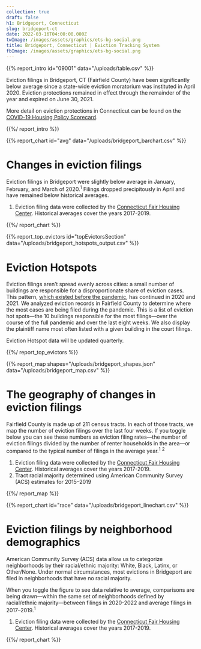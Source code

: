 ```yaml
---
collection: true
draft: false
h1: Bridgeport, Connecticut
slug: bridgeport-ct
date: 2022-03-16T04:00:00.000Z
twImage: /images/assets/graphics/ets-bg-social.png
title: Bridgeport, Connecticut | Eviction Tracking System
fbImage: /images/assets/graphics/ets-bg-social.png
---
```


{{% report_intro id="09001" data="/uploads/table.csv" %}}











Eviction filings in Bridgeport, CT (Fairfield County) have been significantly below average since a state-wide eviction moratorium was instituted in April 2020. Eviction protections remained in effect through the remainder of the year and expired on June 30, 2021.

More detail on eviction protections in Connecticut can be found on the [COVID-19 Housing Policy Scorecard](https://evictionlab.org/covid-policy-scorecard/ct/).











{{%/ report_intro %}}



{{% report_chart id="avg" data="/uploads/bridgeport_barchart.csv" %}}











# Changes in eviction filings

Eviction filings in Bridgeport were slightly below average in January, February, and March of 2020.<sup>1</sup> Filings dropped precipitously in April and have remained below historical averages. 

1. Eviction filing data were collected by the [Connecticut Fair Housing Center](https://www.ctfairhousing.org/). Historical averages cover the years 2017-2019.











{{%/ report_chart %}}



{{% report_top_evictors id="topEvictorsSection" data="/uploads/bridgeport_hotspots_output.csv" %}}

# Eviction Hotspots

Eviction filings aren’t spread evenly across cities: a small number of buildings are responsible for a disproportionate share of eviction cases. This pattern, [which existed before the pandemic](https://evictionlab.org/top-evicting-landlords-drive-us-eviction-crisis/), has continued in 2020 and 2021. We analyzed eviction records in Fairfield County to determine where the most cases are being filed during the pandemic. This is a list of eviction hot spots—the 10 buildings responsible for the most filings—over the course of the full pandemic and over the last eight weeks. We also display the plaintiff name most often listed with a given building in the court filings.

Eviction Hotspot data will be updated quarterly.

{{%/ report_top_evictors %}}



{{% report_map shapes="/uploads/bridgeport_shapes.json" data="/uploads/bridgeport_map.csv" %}}



# The geography of changes in eviction filings

Fairfield County is made up of 211 census tracts. In each of those tracts, we map the number of eviction filings over the last four weeks. If you toggle below you can see these numbers as eviction filing rates—the number of eviction filings divided by the number of renter households in the area—or compared to the typical number of filings in the average year.<sup>1</sup> <sup>2</sup>

1. Eviction filing data were collected by the [Connecticut Fair Housing Center](https://www.ctfairhousing.org/). Historical averages cover the years 2017-2019.
2. Tract racial majority determined using American Community Survey (ACS) estimates for 2015–2019



{{%/ report_map %}}



{{% report_chart id="race" data="/uploads/bridgeport_linechart.csv" %}}

# Eviction filings by neighborhood demographics

American Community Survey (ACS) data allow us to categorize neighborhoods by their racial/ethnic majority: White, Black, Latinx, or Other/None. Under normal circumstances, most evictions in Bridgeport are filed in neighborhoods that have no racial majority. 

When you toggle the figure to see data relative to average, comparisons are being drawn—within the same set of neighborhoods defined by racial/ethnic majority—between filings in 2020-2022 and average filings in 2017–2019.<sup>1</sup>

1. Eviction filing data were collected by the [Connecticut Fair Housing Center](https://www.ctfairhousing.org/). Historical averages cover the years 2017-2019.

{{%/ report_chart %}}